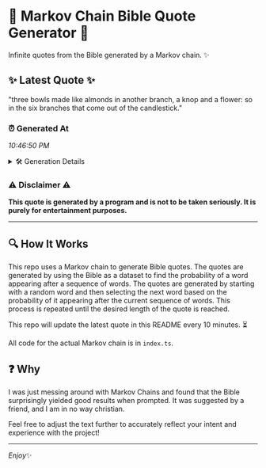 # 📖 Markov Chain Bible Quote Generator 📖

Infinite quotes from the Bible generated by a Markov chain. ✨

## ✨ Latest Quote ✨
"three bowls made like almonds in another branch, a knop and a flower: so in the six branches that come out of the candlestick."

### ⏰ Generated At
*10:46:50 PM*

<details>
    <summary>🛠️ Generation Details</summary>
    <p>
        <strong>🌱 Seed:</strong> three<br>
        <strong>🔄 Iterations:</strong> 23<br>
        <strong>📜 Context History:</strong><br>[ three ]: bowls<br>[ three, bowls ]: made<br>[ three, bowls, made ]: like<br>[ three, bowls, made, like ]: almonds<br>[ three, bowls, made, like, almonds ]: in<br>[ three, bowls, made, like, almonds, in ]: another<br>[ bowls, made, like, almonds, in, another ]: branch,<br>[ made, like, almonds, in, another, branch, ]: a<br>[ like, almonds, in, another, branch,, a ]: knop<br>[ almonds, in, another, branch,, a, knop ]: and<br>[ in, another, branch,, a, knop, and ]: a<br>[ another, branch,, a, knop, and, a ]: flower:<br>[ branch,, a, knop, and, a, flower: ]: so<br>[ a, knop, and, a, flower:, so ]: in<br>[ knop, and, a, flower:, so, in ]: the<br>[ and, a, flower:, so, in, the ]: six<br>[ a, flower:, so, in, the, six ]: branches<br>[ flower:, so, in, the, six, branches ]: that<br>[ so, in, the, six, branches, that ]: come<br>[ in, the, six, branches, that, come ]: out<br>[ the, six, branches, that, come, out ]: of<br>[ six, branches, that, come, out, of ]: the<br>[ branches, that, come, out, of, the ]: candlestick.<br>
    </p>
</details>

### ⚠️ Disclaimer ⚠️
**This quote is generated by a program and is not to be taken seriously. It is purely for entertainment purposes.**

---

## 🔍 How It Works

This repo uses a Markov chain to generate Bible quotes. The quotes are generated by using the Bible as a dataset to find the probability of a word appearing after a sequence of words. The quotes are generated by starting with a random word and then selecting the next word based on the probability of it appearing after the current sequence of words. This process is repeated until the desired length of the quote is reached.

This repo will update the latest quote in this README every 10 minutes. ⏳

All code for the actual Markov chain is in `index.ts`.

## ❓ Why

I was just messing around with Markov Chains and found that the Bible surprisingly yielded good results when prompted. 
It was suggested by a friend, and I am in no way christian.

Feel free to adjust the text further to accurately reflect your intent and experience with the project!

---

*Enjoy*✨
